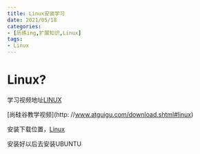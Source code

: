 ```yaml
---
title: Linux安装学习
date: 2021/05/18
categories:
- [历练ing,扩展知识,Linux]
tags:
- Linux
---
```


# Linux?

学习视频地址[LINUX](https://www.bilibili.com/video/BV1pE411C7ho?p=1&spm_id_from=pageDriver)

[尚硅谷教学视频](http: //www.atguigu.com/download.shtml#linux)

安装下载位置，[Linux](https://www.jianshu.com/p/552179808ebf)

安装好以后去安装UBUNTU

